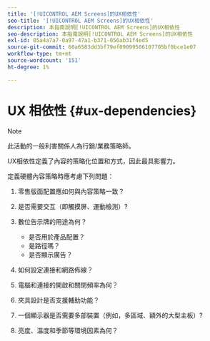```yaml
---
title: '[!UICONTROL AEM Screens]的UX相依性'
seo-title: '[!UICONTROL AEM Screens]的UX相依性'
description: 本指南說明[!UICONTROL AEM Screens]的UX相依性
seo-description: 本指南說明[!UICONTROL AEM Screens]的UX相依性
exl-id: 05a4a7a7-0a97-47a1-b371-056ab31f4ed5
source-git-commit: 60a6583dd3bf79ef09099506107705bf0bce1e07
workflow-type: tm+mt
source-wordcount: '151'
ht-degree: 1%

---
```


# UX 相依性 {#ux-dependencies}

>[!NOTE]
>
>此活動的一般利害關係人為行銷/業務策略師。

UX相依性定義了內容的策略化位置和方式，因此最具影響力。

定義硬體內容策略時應考慮下列問題：

1. 零售版面配置應如何與內容策略一致？

1. 是否需要交互（即觸摸屏、運動檢測）?

1. 數位告示牌的用途為何？

   * 是否用於產品配置？
   * 是路徑嗎？
   * 是否顯示廣告？

1. 如何設定連接和網路佈線？

1. 電腦和連接的開啟和關閉頻率為何？

1. 夾具設計是否支援輔助功能？

1. 一個顯示器是否需要多部裝置（例如，多區域、額外的大型主板）?

1. 亮度、溫度和季節等環境因素為何？
